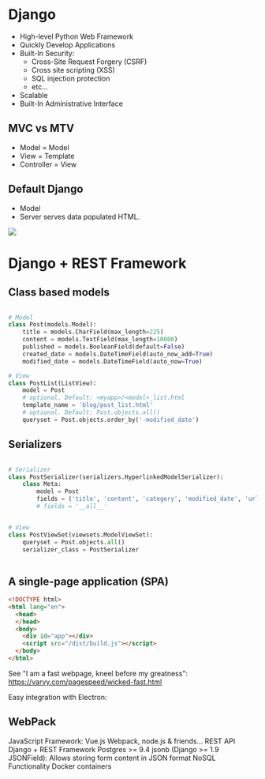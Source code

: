 # Django

- High-level Python Web Framework
- Quickly Develop Applications 
- Built-In Security:
  - Cross-Site Request Forgery (CSRF) 
  - Cross site scripting (XSS)
  - SQL injection protection
  - etc...
- Scalable
- Built-In Administrative Interface

## MVC vs MTV

- Model = Model
- View = Template
- Controller = View

## Default Django

- Model 
- Server serves data populated HTML.

![](https://i.stack.imgur.com/NLlwq.png)


# Django + REST Framework



## Class based models

```python

# Model
class Post(models.Model):
    title = models.CharField(max_length=225)
    content = models.TextField(max_length=10000)
    published = models.BooleanField(default=False)
    created_date = models.DateTimeField(auto_now_add=True)
    modified_date = models.DateTimeField(auto_now=True)

# View
class PostList(ListView):
    model = Post
    # optional. Default: <myapp>/<model>_list.html
    template_name = 'blog/post_list.html'
    # optional. Default: Post.objects.all()
    queryset = Post.objects.order_by('-modified_date')
```

## Serializers

```python

# Serializer
class PostSerializer(serializers.HyperlinkedModelSerializer):
	class Meta:
		model = Post
		fields = ('title', 'content', 'category', 'modified_date', 'url')
		# fields = '__all__'


# View
class PostViewSet(viewsets.ModelViewSet):
	queryset = Post.objects.all()
	serializer_class = PostSerializer
  
```


## A single-page application (SPA)

```html
<!DOCTYPE html>
<html lang="en">
  <head>
  </head>
  <body>
    <div id="app"></div>
    <script src="/dist/build.js"></script>  
  </body>
</html>
```

See "I am a fast webpage, kneel before my greatness": https://varvy.com/pagespeed/wicked-fast.html

Easy integration with Electron: 

## WebPack



JavaScript Framework:
Vue.js
Webpack, node.js & friends…
REST API
Django + REST Framework
Postgres >= 9.4 jsonb (Django >= 1.9 JSONField):
Allows storing form content in JSON format
NoSQL Functionality
Docker containers

